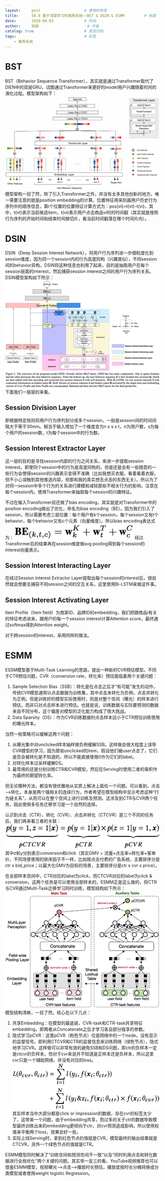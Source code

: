 ```yaml
---
layout:     post   				    # 使用的布局
title:      58.0 基于深度学习的推荐系统——BST & DSIN & ESMM			# 标题 
date:       2020-08-03  			# 时间
author:     钱爽 						# 作者
catalog: true 						# 是否归档
tags:								# 标签
    - 推荐系统
---
```


# BST

BST（Behavior Sequence Transformer），其实就是通过Transformer取代了DIEN中的双层GRU，试图通过Transformer来更好的model用户兴趣随着时间的演化过程。模型架构如下：
![BST](/img/BST-01.png)
模型架构一目了然，除了引入Transformer之外，并没有太多其他创新的地方。唯一需要注意的就是position embedding的计算。位置特征用来刻画用户历史行为序列中的顺序信息，第i个位置的位置特征计算方式为：pos(vi)=t(vt)-t(vi)，其中，t(vt)表示当前候选item，t(vi)表示用户点击商品vi时的时间戳（其实就是按照行为序列的开始时间和结束时间做切片，看当前时间戳落在哪个时间片内）。

# DSIN

DSIN（Deep Session Interest Network），将用户行为序列进一步细粒度化到session维度，因为同一个session内的行为高度同构（兴趣类似），不同session间的behavior异构，DSIN将这种信息也利用了起来，目的是抽取用户在每个session层面的interest，然后捕获session interest之间的用户行为序列关系。DSIN模型架构如下所示：
![DSIN](/img/DSIN-01.png)
下面我们一层层的来看。

## Session Division Layer

即根据特定规则将用户行为序列划分成多个session，一般是session间的时间间隔大于等于30min。相当于输入增加了一个维度变为n x s x t，n为用户数，s为每个用户的session数，t为每个session中的行为数。

## Session Interest Extractor Layer

这一层的目的是寻找session内部的行为之间关系，来进一步提取session interest。即使同个session中的行为是高度同构的，但是还是会有一些随意的一些行为会使得session的兴趣表示变得不准确（比如我想买衣服，看着看着衣服，但不小心误触到其他推送内容，但那和我的真实想去点击的东西无关）。所以为了对同一session中多个行为的关系进行建模和减轻那些不相关行为的影响，注意在每个session内，使用Transformer来抽取每个session的兴趣特征。

不过在输入Transformer前还做了bias encoding，其实就是对Transformer中的position encoding做出了优化，命名为bias encoding（BE）。因为我们引入了session，所以需要考虑三层位置：每个用户有k个session，每个session又有t个behavior，每个behavior又有c个元素（向量维度）。所以bias encoding表达式为：
![DSIN](/img/DSIN-02.png)
经过Transformer后的结果再在session维度做avg pooling得到每个session的interest向量表示。

## Session Interest Interacting Layer

在经过Session Interest Extractor Layer提取出每个session的interest后，很自然就会想要去捕获不同session之间的交互关系，这里使用Bi-LSTM来做这件事。

## Session Interest Activating Layer

Item Profile（Item field）为商家ID、品牌ID的embedding，我们把跟商品i有关的特征考虑进来，跟用户的每一个session interest计算Attention score，最终通过softmax得到Attention weight。

对于跨session的interest，采用同样的做法。

# ESMM

ESSM模型基于Multi-Task Learning的思路，提出一种新的CVR预估模型。不同于CTR预估问题，CVR（conversion rate，转化率）预估面临着两个关键问题：
1. Sample Selection Bias（SSB）：转化是在点击之后才“有可能”发生的动作，传统CVR模型通常以点击数据为训练集，其中点击未转化为负例，点击并转化为正例。但是训练好的模型实际使用时，则是对整个空间（曝光）的样本进行预估，而非只对点击样本进行预估。也就是说，训练数据与实际要预测的数据来自不同分布，这个偏差对模型的泛化能力构成了很大挑战。
2. Data Sparsity（DS）：作为CVR训练数据的点击样本远小于CTR预估训练使用的曝光样本。

当然一些策略可以缓解这两个问题：
1. 从曝光集中对unclicked样本抽样做负例缓解SSB。这样做会很大程度上误导CVR模型的学习，因为那些unclicked的item，假设他们被user点击了，它们是否会被转化是不知道的，所以不能直接使用0作为它们的label。
2. 对转化样本过采样缓解DS。
3. 最常用的还是分别训练CTR和CVR模型，然后在Serving时使用二者的乘积作为最终的期望转化率。

但无论哪种方法，都没有很优雅地从实质上解决上面任一个问题。可以看到，点击—>转化，本身是两个强相关的连续行为，作者希望在模型结构中显示考虑这种“行为链关系”，从而可以在整个空间上进行训练及预测。这涉及到CTR与CVR两个任务，因此使用多任务迁移学习是一个自然的选择。

认识到点击（CTR）、转化（CVR）、点击并转化（CTCVR）是三个不同的任务后，我们再来看三者的关联：
![ESMM](/img/ESMM-01.png)
其中z和y分别表示conversion和click（其实GMV = 流量×点击率×转化率×客单价，不同场景使用的排序因子不一样，比如按点击付费的广告系统，主要排序分是ctr x bid_price；以最大化GMV为目标的场景，主要排序分是ctr x cvr x price）。

在全部样本空间中，CTR对应的label为click，而CTCVR对应的label为click & conversion，这两个任务是可以使用全部样本的，ESMM正是这么做的，将CTR与CVR通过Multi-Task迁移学习同时训练，模型结构如下所示：
![ESMM](/img/ESMM-02.png)
模型结构清晰，一目了然。核心在以下几点：
1. 共享Embedding：在模型的最底层，CVR-task和CTR-task共享特征embedding，即两者从Concatenate之后才学习各自部分独享的参数。
2. 隐式学习pCVR：这里pCVR（粉色节点）仅是网络中的一个node，没有显示的监督信号。即利用CTCVR和CTR的监督信息来训练网络（绿色节点），隐式地学习CVR。这样做可以非常有效的避免SSB和DS问题，即ctr的负样本一定是ctcvr的负样本，但对于cvr来说并不知道是正样本还是负样本，所以这里cvr只是一个辅助网络，并没有对应的loss。
![ESMM](/img/ESMM-03.png)
其实样本当中大部分都是click or impression的数据，存在cvr的标签太少了，这带来一个问题，由于embedding共享，而过多的关于ctr的数据导致模型最终训练出来的embedding更倾向于ctr，对cvr预测造成影响，所以使用权值来平衡两个loss，效果会好一些。
3. 实际上线Serving时，拿到红色节点的值就是CVR，模型最终的输出结果就是CTCVR，另外一个绿色节点的值就是CTR。

ESMM模型同时解决了“训练空间和预测空间不一致”以及“同时利用点击和转化数据进行全局优化”两个关键的问题。其实举一反三的看，YouTube视频推荐也可以借鉴ESMM模型，视频曝光—>点击—>播放时长预估，播放度按时长分桶转换成分类模型或者使用weight logistic Regression。
